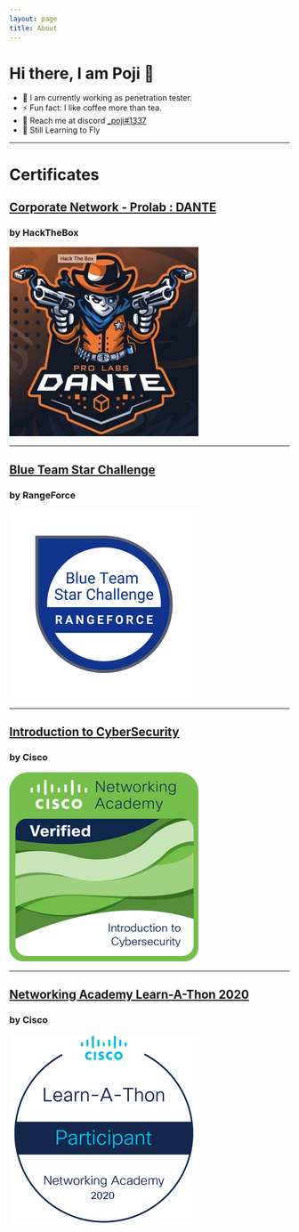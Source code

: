```yaml
---
layout: page
title: About
---
```


# Hi there, I am Poji 👋

- 🔭 I am currently working as penetration tester.
- ⚡ Fun fact: I like coffee more than tea.
- 🤝 Reach me at discord [_poji#1337](https://discordapp.com/users/_poji#1337) 
- 🦃 Still Learning to Fly

* * *

# Certificates

## [Corporate Network - Prolab : DANTE](https://drive.google.com/file/d/15xI8apdELIlam2zOEAZz-Q4gPKJldzhq/view)
### by HackTheBox
![aimanpoji](https://github.com/aimanpoji/aimanpoji.github.io/blob/main/images/cert/dante.jpg?raw=true)

* * *

## [Blue Team Star Challenge](https://www.youracclaim.com/badges/102cfe7f-24f3-48af-89ef-3a8d46509bd7)
### by RangeForce
![aimanpoji](https://github.com/aimanpoji/aimanpoji.github.io/blob/main/images/cert/final_blue_team_star_challenge.png?raw=true)

* * *

## [Introduction to CyberSecurity](https://www.youracclaim.com/badges/3a64f7f1-5145-40af-a7ce-d3983f5f1fff)
### by Cisco
![aimanpoji](https://github.com/aimanpoji/aimanpoji.github.io/blob/main/images/cert/Cisco1.png?raw=true)

* * *

## [Networking Academy Learn-A-Thon 2020](https://www.youracclaim.com/badges/4d609a49-2805-4369-9c0a-dbf3be1125ed)
### by Cisco
![aimanpoji](https://github.com/aimanpoji/aimanpoji.github.io/blob/main/images/cert/learnathon.png?raw=true)
